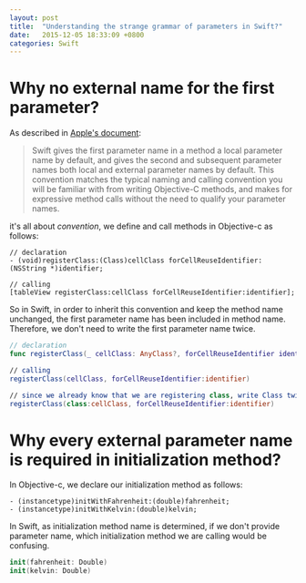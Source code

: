 ```yaml
---
layout: post
title:  "Understanding the strange grammar of parameters in Swift?"
date:   2015-12-05 18:33:09 +0800
categories: Swift
---
```


# Why no external name for the first parameter?

As described in [Apple's document](https://developer.apple.com/library/prerelease/ios/documentation/Swift/Conceptual/Swift_Programming_Language/Methods.html#//apple_ref/doc/uid/TP40014097-CH15-ID236):

> Swift gives the first parameter name in a method a local parameter name by default, and gives the second and subsequent parameter names both local and external parameter names by default. This convention matches the typical naming and calling convention you will be familiar with from writing Objective-C methods, and makes for expressive method calls without the need to qualify your parameter names.
> 

it's all about *convention*, we define and call methods in Objective-c as follows:

``` objc
// declaration
- (void)registerClass:(Class)cellClass forCellReuseIdentifier:(NSString *)identifier;

// calling
[tableView registerClass:cellClass forCellReuseIdentifier:identifier];
```

So in Swift, in order to inherit this convention and keep the method name unchanged, the first parameter name has been included in method name. Therefore, we don't need to write the first parameter name twice.

``` swift
// declaration
func registerClass(_ cellClass: AnyClass?, forCellReuseIdentifier identifier: String)

// calling
registerClass(cellClass, forCellReuseIdentifier:identifier)

// since we already know that we are registering class, write Class twice is stupid as well as ugly
registerClass(class:cellClass, forCellReuseIdentifier:identifier)
```

# Why every external parameter name is required in initialization method?

In Objective-c, we declare our initialization method as follows:

``` objc
- (instancetype)initWithFahrenheit:(double)fahrenheit;
- (instancetype)initWithKelvin:(double)kelvin;
```

In Swift, as initialization method name is determined, if we don't provide parameter name, which initialization method we are calling would be confusing.

``` swift
init(fahrenheit: Double)
init(kelvin: Double)
```



